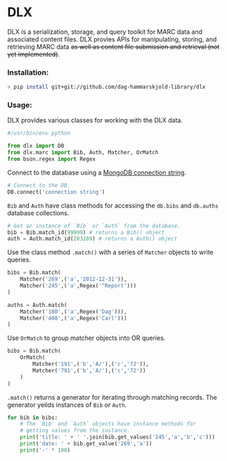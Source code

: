 

# DLX
DLX is a serialization, storage, and query toolkit for MARC data and associated content files. DLX provies APIs for manipulating, storing, and retrieving MARC data ~~as well as content file submission and retrieval (not yet implemented)~~.

### Installation:
```bash
> pip install git+git://github.com/dag-hammarskjold-library/dlx
```
### Usage:
DLX provides various classes for working with the DLX data.

```python
#/usr/bin/env python

from dlx import DB
from dlx.marc import Bib, Auth, Matcher, OrMatch
from bson.regex import Regex
```
Connect to the database using a [MongoDB connection string](https://docs.mongodb.com/manual/reference/connection-string/).

```python
# Connect to the DB.
DB.connect('connection string')
```
 `Bib` and `Auth` have class methods for accessing the
 `db.bibs` and `db.auths` database collections.
```python
# Get an instance of `Bib` or `Auth` from the database.
bib = Bib.match_id(99999) # returns a Bib() object
auth = Auth.match_id(283289) # returns a Auth() object
```
Use the class method `.match()` with a series of `Matcher`
objects to write queries.
```python
bibs = Bib.match(
    Matcher('269',('a','2012-12-31')),
    Matcher('245',('a',Regex('^Report')))
)

auths = Auth.match(
    Matcher('100',('a',Regex('Dag'))),
    Matcher('400',('a',Regex('Carl')))
)
```
Use `OrMatch` to group matcher objects into OR queries. 
```python
bibs = Bib.match(
    OrMatch(
        Matcher('191',('b','A/'),('c','72')),
        Matcher('791',('b','A/'),('c','72'))
    )
)
```

`.match()` returns a generator for iterating through
matching records. The generator yeilds instances of `Bib`
or `Auth`.
```python
for bib in bibs:
    # The `Bib` and `Auth` objects have instance methods for
    # getting values from the instance.
    print('title: ' + ' '.join(bib.get_values('245','a','b','c')))
    print('date: ' + bib.get_value('269','a'))
    print('-' * 100) 
```
